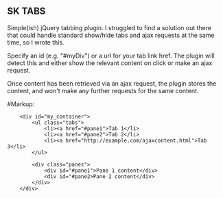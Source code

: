 SK TABS
--------------------------------------------------

Simple(ish) jQuery tabbing plugin. I struggled to find a solution out there that could handle standard show/hide tabs and ajax requests at the same time, so I wrote this.

Specify an id (e.g. "#myDiv") or a url for your tab link href. The plugin will detect this and either show the relevant content on click or make an ajax request.

Once content has been retrieved via an ajax request, the plugin stores the content, and won't make any further requests for the same content.

#Markup:

		<div id="my_container">
			<ul class="tabs">
				<li><a href="#pane1">Tab 1</li>
				<li><a href="#pane2">Tab 2</li>
				<li><a href="http://example.com/ajaxcontent.html">Tab 3</li>
			</ul>
	
			<div class="panes">
				<div id="#pane1">Pane 1 content</div>
				<div id="#pane2>Pane 2 content</div>
			</div>
		</div>
